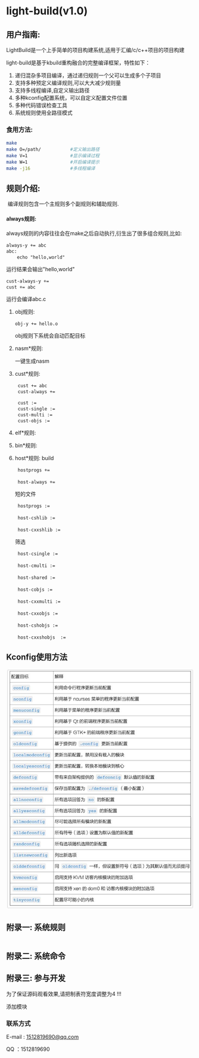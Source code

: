 

# light-build(v1.0)

## 用户指南:

LightBuild是一个上手简单的项目构建系统,适用于汇编/c/c++项目的项目构建



light-build是基于kbuild重构融合的完整编译框架，特性如下：

1. 递归混杂多项目编译，通过递归规则一个父可以生成多个子项目
2. 支持多种预定义编译规则,可以大大减少规则量
3. 支持多线程编译,自定义输出路径
4. 多种kconfig配置系统，可以自定义配置文件位置
5. 多种代码错误检查工具
6. 系统规则使用全路径模式

### 食用方法:

```bash
make 
make O=/path/			#定义输出路径
make V=1				#显示编译过程
make W=1				#开启编译提示
make -j16				#多线程编译
```

## 规则介绍:

​	编译规则包含一个主规则多个副规则和辅助规则.



#### always规则:

​	always规则的内容往往会在make之后自动执行,衍生出了很多组合规则,比如:

```
always-y += abc
abc: 
	echo "hello,world"
```

运行结果会输出"hello,world"

```
cust-always-y +=
cust += abc
```

运行会编译abc.c



1. obj规则:

   ```
   obj-y += hello.o
   ```

   obj规则下系统会自动匹配目标

   

2. nasm*规则:

   一键生成nasm

   

3. cust*规则:
   ```
    cust += abc
	cust-always +=
   ```

   ```
	cust :=
	cust-single :=
	cust-multi :=
	cust-objs :=
   ```
5. elf*规则:



6. bin*规则:



7. host*规则:
   build
   ```
    hostprogs +=

	host-always +=
   ```
   短的文件
   ```
	hostprogs :=

	host-cshlib :=

	host-cxxshlib :=
   ```
   筛选
   ```
	host-csingle :=
 
	host-cmulti	:= 

	host-shared	:= 

	host-cobjs := 

	host-cxxmulti := 

	host-cxxobjs :=

	host-cshobjs := 

	host-cxxshobjs	:=

   ```

## Kconfig使用方法

![](./media/kconfig.jpg)

## 附录一:    系统规则

```

```

## 附录二:    系统命令



## 附录三:    参与开发

为了保证源码观看效果,请把制表符宽度调整为4 !!!

添加模块

### 联系方式

E-mail : 1512819690@qq.com

QQ ：1512819690